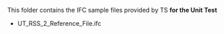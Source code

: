 This folder contains the IFC sample files provided by TS **for the Unit Test**
 * UT_RSS_2_Reference_File.ifc